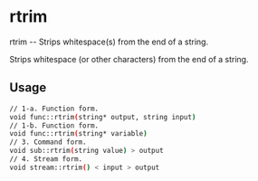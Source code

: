 # rtrim
rtrim -- Strips whitespace(s) from the end of a string.

Strips whitespace (or other characters) from the end of a string.

## Usage
```sh
// 1-a. Function form.
void func::rtrim(string* output, string input)
// 1-b. Function form.
void func::rtrim(string* variable)
// 3. Command form.
void sub::rtrim(string value) > output
// 4. Stream form.
void stream::rtrim() < input > output
```
